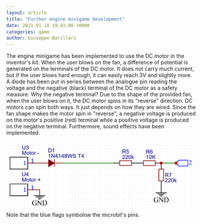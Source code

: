 ```yaml
---  
layout: article  
title: "Further engine minigame development"  
date: 2021-01-18 19:41:00 +0000  
categories: game
author: Giuseppe Barillari  
---  
```


The engine minigame has been implemented to use the DC motor in the inventor's kit. When the user blows on the fan, a difference of potential is generated on the terminals of the DC motor. It does not carry much current, but if the user blows hard enough, it can easily reach 3V and slightly more. A diode has been put in series between the analogue pin reading the voltage and the negative (black) terminal of the DC motor as a safety measure. Why the negative terminal? Due to the shape of the provided fan, when the user blows on it, the DC motor spins in its "reverse" direction. DC motors can spin both ways. It just depends on how they are wired. Since the fan shape makes the motor spin in "reverse", a negative voltage is produced on the motor's positive (red) terminal while a positive voltage is produced on the negative terminal. Furthermore, sound effects have been implemented.
<br>
<br>
![alt text](/res/motor-schematic.png "Schematic")
<br>
Note that the blue flags symbolise the microbit's pins.
